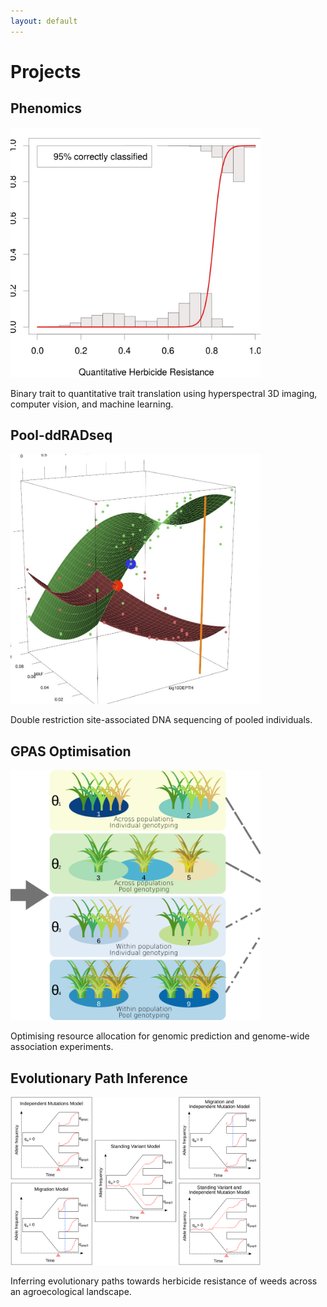 ```yaml
---
layout: default
---
```


# Projects

## Phenomics

<img src="/img/phenomics.jpg" width="400"/>

Binary trait to quantitative trait translation using hyperspectral 3D imaging, computer vision, and machine learning.

## Pool-ddRADseq

<img src="/img/poolddRADseq.jpg" width="400"/>

Double restriction site-associated DNA sequencing of pooled individuals.

## GPAS Optimisation

<img src="/img/GPAS_optim.png" width="400"/>

Optimising resource allocation for genomic prediction and genome-wide association experiments.

## Evolutionary Path Inference

<img src="/img/gene_trajectories_models.svg" width="400"/>

Inferring evolutionary paths towards herbicide resistance of weeds across an agroecological landscape.